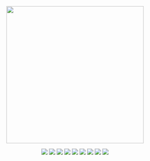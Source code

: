 <p align="center">
  <img src="https://media.giphy.com/media/Cmr1OMJ2FN0B2/giphy.gif" width="360" height="360"/>
</p>

<p align="center">
  <a href="https://github.com/Sahithi-Venkatesan" alt="GitHub"><img src="https://img.icons8.com/fluent/72/000000/github.png"></a>
  <a href="https://sahithi-venkatesan.github.io/" alt="Website"><img src="https://img.icons8.com/bubbles/72/000000/domain.png"></a>
  <a href="https://www.linkedin.com/in/sahithi-venkatesan-610569162/" alt="LinkedIn"><img src="https://img.icons8.com/color/72/000000/linkedin-2.png"/></a>
  <a href="https://medium.com/@sahithi_venkatesan" alt="Medium"><img src="https://img.icons8.com/ios-filled/72/000000/medium-monogram.png"></a>
  <a href="https://www.youtube.com/sahithi-venkatesan" alt="Youtube"><img src="https://img.icons8.com/color/72/000000/youtube-play.png"></a>
  <a href="https://twitter.com/_saaahithi_" alt="Twitter"><img src="https://img.icons8.com/fluent/72/000000/twitter.png"></a>
  <a href="https://www.instagram.com/musical_euphony/" alt="Instagram"><img src="https://img.icons8.com/fluent/72/000000/instagram-new.png"></a>
  <a href="https://www.facebook.com/Sahithi.Venkatesan" alt="Facebook"><img src="https://img.icons8.com/fluent/72/000000/facebook-new.png"></a>
  <a href="https://www.snapchat.com/add/sahithi1011"><img src="https://img.icons8.com/plasticine/72/000000/snapchat.png"/></a>
</p>
